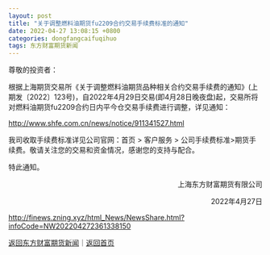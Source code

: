 ```yaml
---
layout: post
title: "关于调整燃料油期货fu2209合约交易手续费标准的通知"
date: 2022-04-27 13:08:15 +0800
categories: dongfangcaifuqihuo
tags: 东方财富期货新闻
---
```

<p>尊敬的投资者：</p>
 <p>根据上海期货交易所《关于调整燃料油期货品种相关合约交易手续费的通知》(上期发〔2022〕123号)，自2022年4月29日交易(即4月28日晚夜盘)起，交易所将对燃料油期货fu2209合约日内平今仓交易手续费进行调整，详见通知：</p>
 <p><a href="http://www.shfe.com.cn/news/notice/911341527.html">http://www.shfe.com.cn/news/notice/911341527.html</a></p>
 <p>我司收取手续费标准详见公司官网：首页 &gt; 客户服务 &gt; 公司手续费标准&gt;期货手续费。敬请关注您的交易和资金情况，感谢您的支持与配合。</p>
 <p>特此通知。</p><p style="text-align:right;">上海东方财富期货有限公司</p>
 <p style="text-align:right;">2022年4月27日</p>

<http://finews.zning.xyz/html_News/NewsShare.html?infoCode=NW202204272361338150>

[返回东方财富期货新闻](//finews.withounder.com/category/dongfangcaifuqihuo.html)｜[返回首页](//finews.withounder.com/)